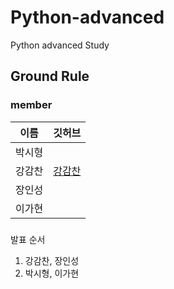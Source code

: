 # Python-advanced
Python advanced Study

## Ground Rule
### member
|이름|깃허브|
|---|---|
|박시형||
|강감찬|[강감찬](https://github.com/gsgh3016)|
|장인성||
|이가현||

### 
발표 순서
1. 강감찬, 장인성
2. 박시형, 이가현
